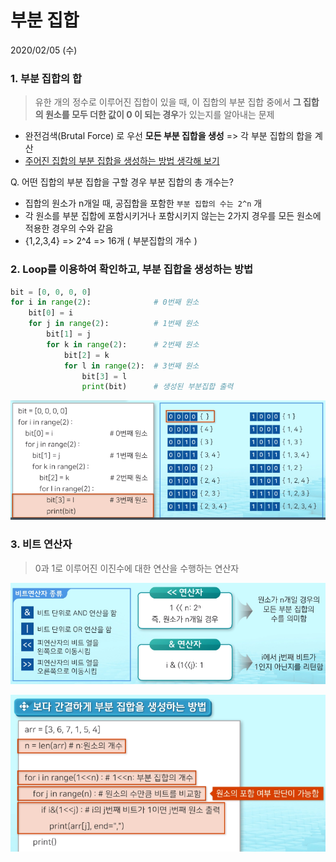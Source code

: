 # 부분 집합

2020/02/05 (수)



### 1. 부분 집합의 합

> 유한 개의 정수로 이루어진 집합이 있을 때, 이 집합의 부분 집합 중에서 **그 집합의 원소를 모두 더한 값이 0 이 되는 경우**가 있는지를 알아내는 문제

- 완전검색(Brutal Force) 로 우선 **모든 부분 집합을 생성** => 각 부분 집합의 합을 계산
- <u>주어진 집합의 부분 집합을 생성하는 방법 생각해 보기</u>



Q. 어떤 집합의 부분 집합을 구할 경우 부분 집합의 총 개수는?

- 집합의 원소가 n개일 때, 공집합을 포함한 `부분 집합의 수는 2^n` 개
- 각 원소를 부분 집합에 포함시키거나 포함시키지 않는는 2가지 경우를
  모든 원소에 적용한 경우의 수와 같음
- {1,2,3,4} => 2^4 => 16개 ( 부분집합의 개수 )



### 2. Loop를 이용하여 확인하고, 부분 집합을 생성하는 방법

```python
bit = [0, 0, 0, 0]
for i in range(2):				# 0번째 원소
    bit[0] = i
    for j in range(2):			# 1번째 원소
        bit[1] = j
        for k in range(2):		# 2번째 원소
            bit[2] = k
            for l in range(2):	# 3번째 원소
                bit[3] = l
                print(bit)		# 생성된 부분집합 출력
```

![image-20200205173014439](img/image-20200205173014439.png)



### 3. 비트 연산자

> 0과 1로 이루어진 이진수에 대한 연산을 수행하는 연산자

![image-20200205173432810](img/image-20200205173432810.png)



![image-20200205173454089](img/image-20200205173454089.png)

